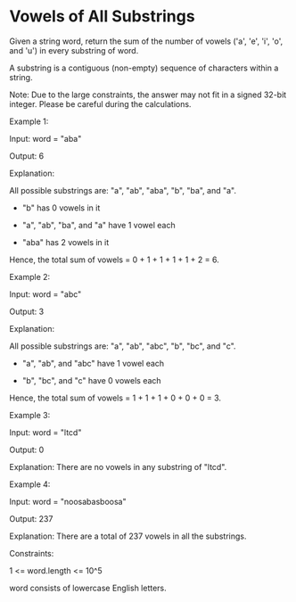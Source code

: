 # Vowels of All Substrings

Given a string word, return the sum of the number of vowels ('a', 'e', 'i', 'o', and 'u') in every substring of word.

A substring is a contiguous (non-empty) sequence of characters within a string.

Note: Due to the large constraints, the answer may not fit in a signed 32-bit integer. Please be careful during the calculations.

 

Example 1:

Input: word = "aba"

Output: 6


Explanation: 

All possible substrings are: "a", "ab", "aba", "b", "ba", and "a".

- "b" has 0 vowels in it

- "a", "ab", "ba", and "a" have 1 vowel each

- "aba" has 2 vowels in it


Hence, the total sum of vowels = 0 + 1 + 1 + 1 + 1 + 2 = 6. 

Example 2:


Input: word = "abc"

Output: 3

Explanation: 

All possible substrings are: "a", "ab", "abc", "b", "bc", and "c".

- "a", "ab", and "abc" have 1 vowel each

- "b", "bc", and "c" have 0 vowels each

Hence, the total sum of vowels = 1 + 1 + 1 + 0 + 0 + 0 = 3. 

Example 3:



Input: word = "ltcd"

Output: 0

Explanation: There are no vowels in any substring of "ltcd".

Example 4:



Input: word = "noosabasboosa"

Output: 237

Explanation: There are a total of 237 vowels in all the substrings.





Constraints:



1 <= word.length <= 10^5

word consists of lowercase English letters.



